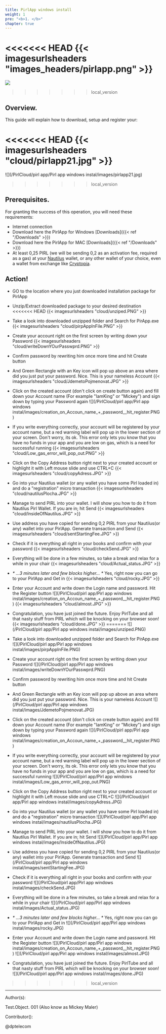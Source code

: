 ```yaml
---
title: PirlApp windows install
weight: 1
pre: "<b>1. </b>"
chapter: true
---
```

<<<<<<< HEAD
{{< imagesurlsheaders "images_headers/pirlapp.png"  >}}
=======
![](/images_headers/pirlapp.png)
>>>>>>> local_version


## Overview.

This guide will explain how to download, setup and register your:

<<<<<<< HEAD
{{< imagesurlsheaders "cloud/pirlapp21.jpg"  >}}
=======
![](/PirlCloud/pirl app/Pirl app windows instal/images/pirlapp21.jpg)
>>>>>>> local_version

## Prerequisites.

For granting the success of this operation, you will need these requirements:

* Internet connection
* Download here the PirlApp for Windows [Downloads]({{< ref "/Downloads" >}})
* Download here the PirlApp for MAC [Downloads]({{< ref "/Downloads" >}})
* At least 0,25 PIRL (we will be sending 0,2 as an activation fee, required as a gas) at your [Nautilus](https://pirl.io/en/nautilus-wallet/) wallet, or any other wallet of your choice, even a wallet from exchange like [Cryptopia](https://www.cryptopia.co.nz).

## Action!

* GO to the location where you just downloaded installation package for PirlApp
* Unzip/Extract downloaded package to your desired destination
<<<<<<< HEAD
{{< imagesurlsheaders "cloud/unziped.PNG"  >}}
* Take a look into downloaded unzipped folder and Search for PirApp.exe
{{< imagesurlsheaders "cloud/pirpAppInFile.PNG"  >}}
* Create your account right on the first screen by writing down your Password
{{< imagesurlsheaders "cloud/writeDownYOurPasswprd.PNG"  >}}
* Confirm password by rewriting him once more time and hit Create button
* And Green Rectangle with an Key icon will pop up above an area where did you just put your password. Nice. This is your nameless Account
{{< imagesurlsheaders "cloud/JdemetoPojmenovat.JPG"  >}}
* Click on the created account (don't click on create button again) and fill down your Account name (For example "IamKing" or "Mickey") and sign down by typing your Password again
![](/PirlCloud/pirl app/Pirl app windows instal/images/creation_on_Accoun_name_+_password__hit_register.PNG)
* If you write everything correctly, your account will be registered by your account name, but a red warning label will pop up in the lower section of your screen. Don't worry, its ok. This error only lets you know that you have no funds in your app and you are low on gas, which is a need for successful running
{{< imagesurlsheaders "cloud/Low_gas_error_will_pop_out.PNG"  >}}
* Click on the Copy Address button right next to your created account or  highlight it with Left mouse slide and use CTRL+C
{{< imagesurlsheaders "cloud/copyAdress.JPG"  >}}
* Go into your Nautilus wallet (or any wallet you have some Pirl loaded in) and do a "registration" micro transaction
{{< imagesurlsheaders "cloud/nautilusPlocha.JPG"  >}}
* Manage to send PIRL into your wallet. I will show you how to do it from Nautilus Pirl Wallet. If you are in; hit Send
{{< imagesurlsheaders "cloud/InsideOfNautilus.JPG"  >}}
* Use address you have copied for sending 0,2 PIRL from your Nautilus(or any) wallet into your PirlApp. Generate transaction and Send
{{< imagesurlsheaders "cloud/sentStartingFee.JPG"  >}}

* Check if it is everything all right in your books and confirm with your password
{{< imagesurlsheaders "cloud/checkSend.JPG"  >}}
* Everything will be done in a few minutes, so take a break and relax for a while in your chair
{{< imagesurlsheaders "cloud/Actual_status.JPG"  >}}
* _* ...3 minutes later and few blocks higher... *_ Yes, right now you can go to your PirlApp and Get in
{{< imagesurlsheaders "cloud/rocky.JPG"  >}}
* Enter your Account and write down the Login name and password. Hit the Register button
![](/PirlCloud/pirl app/Pirl app windows instal/images/creation_on_Accoun_name_+_password__hit_register.PNG)
{{< imagesurlsheaders "cloud/almost.JPG"  >}}
* Congratulation, you have just joined the future. Enjoy PirlTube and all that nasty stuff from PIRL which will be knocking on your browser soon!
{{< imagesurlsheaders "cloud/done.JPG"  >}}
=======
![](/PirlCloud/pirl app/Pirl app windows instal/images/unziped.PNG)
* Take a look into downloaded unzipped folder and Search for PirApp.exe
![](/PirlCloud/pirl app/Pirl app windows instal/images/pirpAppInFile.PNG)
* Create your account right on the first screen by writing down your Password
![](/PirlCloud/pirl app/Pirl app windows instal/images/writeDownYOurPasswprd.PNG)
* Confirm password by rewriting him once more time and hit Create button
* And Green Rectangle with an Key icon will pop up above an area where did you just put your password. Nice. This is your nameless Account
![](/PirlCloud/pirl app/Pirl app windows instal/images/JdemetoPojmenovat.JPG)
* Click on the created account (don't click on create button again) and fill down your Account name (For example "IamKing" or "Mickey") and sign down by typing your Password again
![](/PirlCloud/pirl app/Pirl app windows instal/images/creation_on_Accoun_name_+_password__hit_register.PNG)
* If you write everything correctly, your account will be registered by your account name, but a red warning label will pop up in the lower section of your screen. Don't worry, its ok. This error only lets you know that you have no funds in your app and you are low on gas, which is a need for successful running
![](/PirlCloud/pirl app/Pirl app windows instal/images/Low_gas_error_will_pop_out.PNG)
* Click on the Copy Address button right next to your created account or  highlight it with Left mouse slide and use CTRL+C
![](/PirlCloud/pirl app/Pirl app windows instal/images/copyAdress.JPG)
* Go into your Nautilus wallet (or any wallet you have some Pirl loaded in) and do a "registration" micro transaction
![](/PirlCloud/pirl app/Pirl app windows instal/images/nautilusPlocha.JPG)
* Manage to send PIRL into your wallet. I will show you how to do it from Nautilus Pirl Wallet. If you are in; hit Send
![](/PirlCloud/pirl app/Pirl app windows instal/images/InsideOfNautilus.JPG)
* Use address you have copied for sending 0,2 PIRL from your Nautilus(or any) wallet into your PirlApp. Generate transaction and Send
![](/PirlCloud/pirl app/Pirl app windows instal/images/sentStartingFee.JPG)

* Check if it is everything all right in your books and confirm with your password
![](/PirlCloud/pirl app/Pirl app windows instal/images/checkSend.JPG)
* Everything will be done in a few minutes, so take a break and relax for a while in your chair
![](/PirlCloud/pirl app/Pirl app windows instal/images/Actual_status.JPG)
* _* ...3 minutes later and few blocks higher... *_ Yes, right now you can go to your PirlApp and Get in
![](/PirlCloud/pirl app/Pirl app windows instal/images/rocky.JPG)
* Enter your Account and write down the Login name and password. Hit the Register button
![](/PirlCloud/pirl app/Pirl app windows instal/images/creation_on_Accoun_name_+_password__hit_register.PNG)
![](/PirlCloud/pirl app/Pirl app windows instal/images/almost.JPG)
* Congratulation, you have just joined the future. Enjoy PirlTube and all that nasty stuff from PIRL which will be knocking on your browser soon!
![](/PirlCloud/pirl app/Pirl app windows instal/images/done.JPG)
>>>>>>> local_version


---

Author(s):

Test.Object. 001 (Also know as Mickey Maler)

Contributor():

@dptelecom

